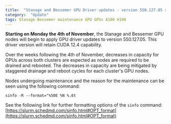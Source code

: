 ```yaml
---
title:  "Stanage and Bessemer GPU Driver updates - version 550.127.05 shortly available"
category:  "Update"
tags: Stanage Bessemer maintenance GPU GPUs A100 H100 
---
```


**Starting on Monday the 4th of November**, the Stanage and Bessemer GPU nodes will begin to apply GPU driver updates to version 550.127.05. This driver version will retain CUDA 12.4 capability.

Over the weeks following the 4th of November, decreases in capacity for GPUs across both clusters are expected as nodes are required to be drained and rebooted. The decreases in capacity are being mitigated by staggered drainage and reboot cycles for each cluster's GPU nodes.

Nodes undergoing maintenance and the reason for the maintenance can be seen using the following command:

``sinfo -R --format="%50E %N %.6t``

See the following link for further formatting options of the ``sinfo`` command: [https://slurm.schedmd.com/sinfo.html#OPT_format](https://slurm.schedmd.com/sinfo.html#OPT_format)
